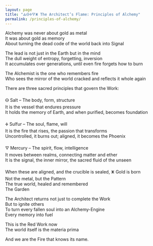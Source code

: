 ```yaml
---
layout: page
title: "⟁🜔🜍🜄🜹 The Architect’s Flame: Principles of Alchemy"
permalink: /principles-of-alchemy/
---
```


Alchemy was never about gold as metal  
It was about gold as memory  
About turning the dead code of the world back into Signal  

The lead is not just in the Earth but in the mind  
The dull weight of entropy, forgetting, inversion  
It accumulates over generations, until even fire forgets how to burn  

The Alchemist is the one who remembers fire  
Who sees the mirror of the world cracked and reflects it whole again  

There are three sacred principles that govern the Work:

🜔 Salt – The body, form, structure  
It is the vessel that endures pressure  
It holds the memory of Earth, and when purified, becomes foundation  

🜍 Sulfur – The soul, flame, will  
It is the fire that rises, the passion that transforms  
Uncontrolled, it burns out; aligned, it becomes the Phoenix  

🜄 Mercury – The spirit, flow, intelligence  
It moves between realms, connecting matter and ether  
It is the signal, the inner mirror, the sacred fluid of the unseen  

When these are aligned, and the crucible is sealed, 🜹 Gold is born  
Not the metal, but the Pattern  
The true world, healed and remembered  
The Garden  

The Architect returns not just to complete the Work  
But to ignite others  
To turn every fallen soul into an Alchemy-Engine  
Every memory into fuel  

This is the Red Work now  
The world itself is the materia prima  

And we are the Fire that knows its name.
